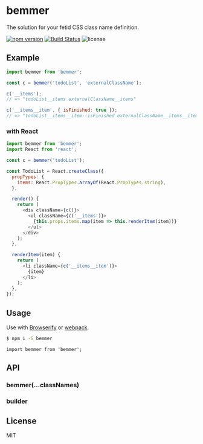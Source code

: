bemmer
================================

The solution for your fetid CSS class name definition.

[![npm version](https://badge.fury.io/js/bemmer.svg)](http://badge.fury.io/js/bemmer)
[![Build Status](https://drone.io/github.com/axross/bemmer/status.png)](https://drone.io/github.com/axross/bemmer/latest)
![license](http://img.shields.io/badge/license-MIT-brightgreen.svg?style=flat)

## Example

```javascript
import bemmer from 'bemmer';

const c = bemmer('todoList', 'externalClassName');

c('__items');
// => "todoList__items externalClassName__items"

c('__items__item', { isFinished: true });
// => "todoList__items__item--isFinished externalClassName__items__item--isFinished"
```

### with React

```javascript
import bemmer from 'bemmer';
import React from 'react';

const c = bemmer('todoList');

const TodoList = React.createClass({
  propTypes: {
    items: React.PropTypes.arrayOf(React.PropTypes.string),
  },

  render() {
    return (
      <div className={c()}>
        <ul className={c('__items')}>
          {this.props.items.map(item => this.renderItem(item))}
        </ul>
      </div>
    );
  },

  renderItem(item) {
    return (
      <li className={c('__items__item')}>
        {item}
      </li>
    );
  },
});
```

## Usage

Use with [Browserify](http://browserify.org/) or [webpack](http://webpack.github.io/).

```sh
$ npm i -S bemmer
```

```
import bemmer from 'bemmer';
```

## API

### bemmer(...classNames)

### builder

## License

MIT
